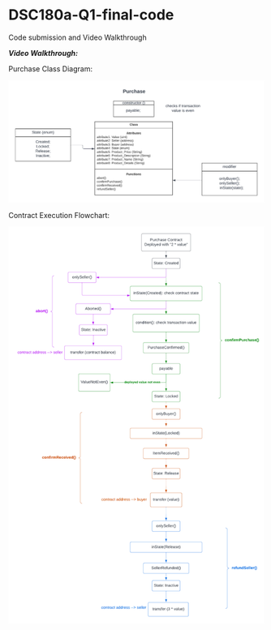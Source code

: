 # DSC180a-Q1-final-code
Code submission and Video Walkthrough

**_Video Walkthrough:_**



Purchase Class Diagram:

![alt text](https://github.com/matin-g/DSC180a-Q1-final-code/blob/main/DiagramImages/classDiagram.png?raw=true)

Contract Execution Flowchart:

![alt text](https://github.com/matin-g/DSC180a-Q1-final-code/blob/main/DiagramImages/contractExecutionFlowchart.png?raw=true)
